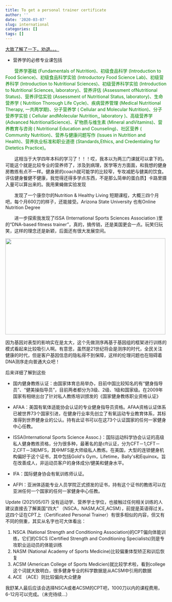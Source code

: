 ```yaml
---
title: To get a personal trainer certificate
author: ''
date: '2020-03-07'
slug: international
categories: []
tags: []
---
```


[大致了解了一下，劝退。。。](https://www.zhihu.com/question/20983346/answer/24586181)

- 营养学的必修专业课包括

&emsp;&emsp;<font color='green'>营养学基础 (Fundamentals of Nutrition)、初级食品科学 (Introduction to Food Science)、初级食品科学实验 (Introductory Food Science Lab)、初级营养科学 (Introduction to Nutritional Sciences)、初级营养科学实验 (Introduction to Nutritional Sciences, laboratory)、营养评估 (Assessment ofNutritional Status)、营养评估实验 (Assessment of Nutritional Status, laboratory)、生命营养学 ( Nutrition Thorough Life Cycle)、疾病营养管理 (Medical Nutritional Therapy, 一共两学期)、分子营养学 ( Cellular and Molecular Nutrition)、分子营养学实验 ( Cellular andMolecular Nutrition,, laboratory )、高级营养学 (Advanced NutritionalScience)、矿物质与维生素 (Mineral andVitamins)、营养教育与咨询 ( Nutritional Education and Counseling)、社区营养 ( Community Nutrition)、营养与健康问题写作 (Issues in Nutrition and Health)、营养执业标准和职业道德 (Standards,Ethics, and Credentialing for Dietetics Practice)。</font>

&emsp;&emsp;这相当于大学四年本科的学习了！！！哎，我本以为两三门课就可以拿下的。可能这个就是比较专业的营养师了，涉及到病理，医学等方方面面，和我想的健身房教练有点不一样。健身房的coach就可能学的比较窄，专攻减肥与健美的饮食。评估健身餐健不健康，我觉得还得多学点东西，不是那么简单的蛋白质】卡路里摄入量可以算出来的。我用果蝇做实验发现

&emsp;&emsp;发现了一个康奈尔的Nutrition & Healthy Living 短期课程，大概三四个月吧，每个月600刀的样子，还能接受。Arizona State University 也有Online Nutrition Degree

&emsp;&emsp;进一步探索我发现了ISSA (International Sports Sciences Association )里的“DNA-based fitness trainer”，真的，搞传销，还是美国更会一点。玩笑归玩笑，这样的理念还是新颖，后面还有很大发展空间。

<img src="/en/pics/issa1.png" alt="" width="500px" height="300px"/>

因为基因对表型的影响实在是太大，这个先做测序再基于基因组的框架进行训练的模式看起来比较吸引人啊。有意思，虽然是21世纪将会是测序的时代，全民关注健康的时代，但是客户基因信息的隐私得不到保障，这样的伦理问题也在阻碍着DNA测序走向普通大众吧！


后来详细了解到这些

- 国内健身教练认证：由国家体育总局举办，目前中国比较知名的有“健身指导员”、“健美操指导员”，目前两者都分为3级、2级、1级和国家级。在2009年国家有相继出台了针对私人教练培训颁发的《国家健身教练职业资格认证》   

- AFAA：美国有氧体适能协会认证的专业健身指导员资格。AFAA资格认证体系已被世界73个国家引进，在健身行业率先创立了有氧运动专业教育体系，其标准得到世界健身业的公认。持有此证书可以在这73个认证国家的任何一家健身中心任教。

- ISSA(International Sports Science Assoc.)：国际运动科学协会认证的高级私人健身教练资格，分为很多种，最著名的是cft认证，分为CFT－1,CFT－2,CFT－3和MFS，其中MFS是大师级私人教练。在美国，大型的连锁健身机构偏好于这个证书，其中包括Gold's Gym，Lifetime，Bally's和Equinox。旨在改善成人，非运动员客户的身体成分/健美和健身水平。

- IFA：国际健身协会有氧训练师认证。

- AFPI：亚洲体适能专业人员学院正式颁发的证书，持有这个证书的教练可以在亚洲任何一个国家的任何一家健身中心任教。


Update (2021/05/07)
没有运动学、营养学士学位，也接触过任何相关训练的人建议直接去了解美国“四大” （NSCA，NASM,ACE,ACSM），前提是英语得过关。
这四个证在CPT上（Certificated Personal Trainer）有很多相似的内容，但又有不同的侧重，其实从名字也可大体看出：

1. NSCA (National Strength and Conditioning Association)的CPT偏向体能训练，它们的CSCS (Certified Strength and Conditioning Specialists)则是专攻职业运动员的体能训练
2. NASM (National Academy of Sports Medicine)比较偏重体型矫正和训后恢复
3. ACSM (American College of Sports Medicien)就比较学术啦，看到college这个词就大致明白，很多健身专业的科学数据是从ACSM中引用的数据
4. ACE （ACE）则比较偏向大众健身

我舒某人最后应该会选择NSCA或者ACSM的CPT吧，1000刀以内的课程费用，6-12月可以完成。（未完待续...）
